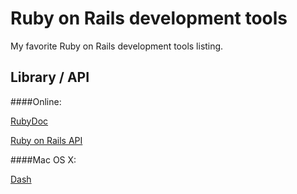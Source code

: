 Ruby on Rails development tools
===============================

My favorite Ruby on Rails development tools listing.

Library / API
-------------

####Online:

[RubyDoc](http://rdoc.info/)

[Ruby on Rails API](http://api.rubyonrails.org/)

####Mac OS X:

[Dash](http://kapeli.com/dash)

